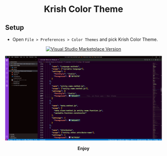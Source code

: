 <h1 align="center"> Krish Color Theme </h1>

## Setup

* Open `File > Preferences > Color Themes` and pick Krish Color Theme.


<div align = "center">
 
[![Visual Studio Marketplace Version](https://img.shields.io/visual-studio-marketplace/v/SaiKishore.krish-color-theme?label=krish-color-theme&logo=visual&style=for-the-badge)](https://marketplace.visualstudio.com/items?itemName=SaiKishore.krish-color-theme)

![Theme](./Theme.png "Krish Color Theme")

**Enjoy** 
